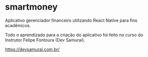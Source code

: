 # smartmoney
Aplicativo gerenciador financeiro utilizando React Native para fins acadêmicos.

Todo o aprendizado para a criação do aplicativo foi feito no curso do Instrutor Felipe Fontoura (Dev Samurai).

https://devsamurai.com.br/


